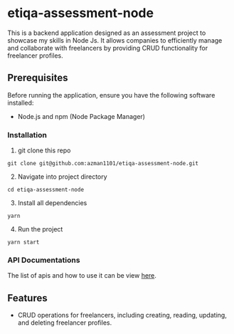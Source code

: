 # etiqa-assessment-node

This is a backend application designed as an assessment project to showcase my skills in Node Js. It allows companies to efficiently manage and collaborate with freelancers by providing CRUD functionality for freelancer profiles.

## Prerequisites

Before running the application, ensure you have the following software installed:

- Node.js and npm (Node Package Manager)

### Installation

1. git clone this repo
```shell
git clone git@github.com:azman1101/etiqa-assessment-node.git
```

2. Navigate into project directory
```shell
cd etiqa-assessment-node
```

3. Install all dependencies
```shell
yarn
```

4. Run the project
```shell
yarn start
```

### API Documentations

The list of apis and how to use it can be view [here](https://documenter.getpostman.com/view/6850084/2s93sf2WuL).

## Features

- CRUD operations for freelancers, including creating, reading, updating, and deleting freelancer profiles.
